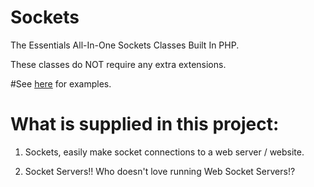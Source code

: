 # Sockets
The Essentials All-In-One Sockets Classes Built In PHP.


These classes do NOT require any extra extensions.

#See [here](https://github.com/applqpak/Sockets/blob/master/examples.md) for examples.

# What is supplied in this project:

1. Sockets, easily make socket connections to a web server / website.

2. Socket Servers!! Who doesn't love running Web Socket Servers!?
